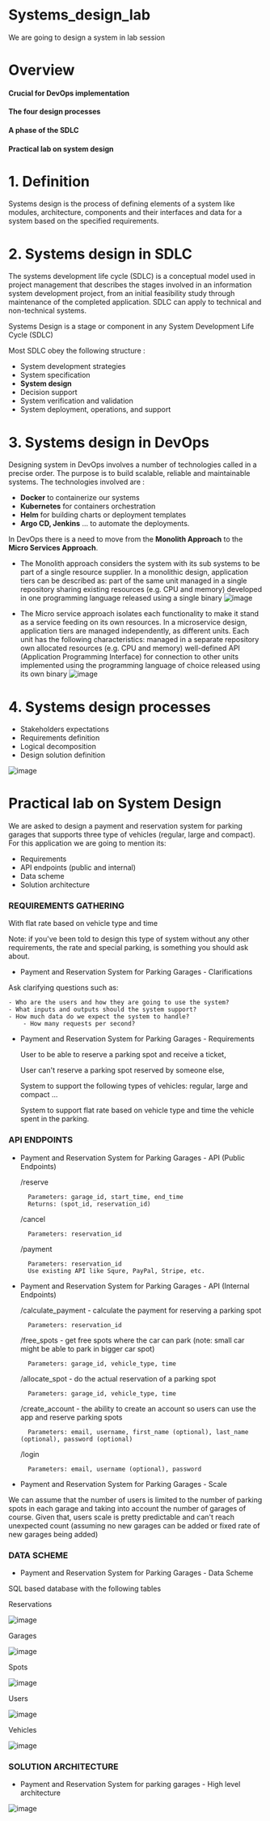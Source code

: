 # Systems_design_lab
We are going to design a system in lab session

# Overview
#### Crucial for DevOps implementation
#### The four design processes
#### A phase of the SDLC 
#### Practical lab on system design

# 1. Definition 
Systems design is the process of defining elements of a system like modules, architecture, components and their interfaces and data for a system based on the specified requirements.


# 2. Systems design in SDLC
The systems development life cycle (SDLC) is a conceptual model used in project management that describes the stages involved in an information system development project, from an initial feasibility study through maintenance of the completed application. SDLC can apply to technical and non-technical systems.

Systems Design is a stage or component in any System Development Life Cycle (SDLC)

Most SDLC obey the following structure :
  * System development strategies
  * System specification
  * **System design**
  * Decision support
  * System verification and validation
  * System deployment, operations, and support

# 3. Systems design in DevOps 
Designing system in DevOps involves a number of technologies called in a precise order. 
The purpose is to build scalable, reliable and maintainable systems.
The technologies involved are : 
* **Docker** to containerize our systems
* **Kubernetes** for containers orchestration
* **Helm** for building charts or deployment templates
* **Argo CD, Jenkins** … to automate the deployments.


 In DevOps there is a need to move from the **Monolith Approach** to the **Micro Services Approach**. 
 - The Monolith approach considers the system with its sub systems to be part of a single resource supplier.
 In a monolithic design, application tiers can be described as:
part of the same unit
managed in a single repository
sharing existing resources (e.g. CPU and memory) 
developed in one programming language
released using a single binary
![image](monolith.png)

 - The Micro service approach isolates each functionality to make it stand as a service feeding on its own resources.
In a microservice design, application tiers are managed independently, as different units. Each unit has the following characteristics:
managed in a separate repository
own allocated resources (e.g. CPU and memory)
well-defined API (Application Programming Interface) for connection to other units 
implemented using the programming language of choice
released using its own binary
![image](microservice.png)


# 4. Systems design processes 

* Stakeholders expectations
* Requirements definition
* Logical decomposition 
* Design solution definition

![image](processes.png)

# Practical lab on System Design
We are asked to design a payment and reservation system for parking garages that supports three type of vehicles (regular, large and compact). For this application we are going to mention its:

   * Requirements
   * API endpoints (public and internal)
   * Data scheme
   * Solution architecture

### REQUIREMENTS GATHERING
With flat rate based on vehicle type and time

Note: if you've been told to design this type of system without any other requirements, the rate and special parking, is something you should ask about.

* Payment and Reservation System for Parking Garages - Clarifications

Ask clarifying questions such as:

    - Who are the users and how they are going to use the system?
    - What inputs and outputs should the system support?
    - How much data do we expect the system to handle?
        - How many requests per second?

* Payment and Reservation System for Parking Garages - Requirements

    User to be able to reserve a parking spot and receive a ticket,
    
    User can't reserve a parking spot reserved by someone else,
    
    System to support the following types of vehicles: regular, large and compact ...
    
    System to support flat rate based on vehicle type and time the vehicle spent in the parking.
    
### API ENDPOINTS

* Payment and Reservation System for Parking Garages - API (Public Endpoints)

    /reserve
    
        Parameters: garage_id, start_time, end_time
        Returns: (spot_id, reservation_id)

    /cancel
    
        Parameters: reservation_id

    /payment
    
        Parameters: reservation_id
        Use existing API like Squre, PayPal, Stripe, etc.

* Payment and Reservation System for Parking Garages - API (Internal Endpoints)

    /calculate_payment - calculate the payment for reserving a parking spot
    
        Parameters: reservation_id

    /free_spots - get free spots where the car can park (note: small car might be able to park in bigger car spot)
    
        Parameters: garage_id, vehicle_type, time

    /allocate_spot - do the actual reservation of a parking spot
    
        Parameters: garage_id, vehicle_type, time

    /create_account - the ability to create an account so users can use the app and reserve parking spots
    
        Parameters: email, username, first_name (optional), last_name (optional), password (optional)

    /login
    
        Parameters: email, username (optional), password

* Payment and Reservation System for Parking Garages - Scale

We can assume that the number of users is limited to the number of parking spots in each garage and taking into account the number of garages of course.
Given that, users scale is pretty predictable and can't reach unexpected count (assuming no new garages can be added or fixed rate of new garages being added)

### DATA SCHEME

* Payment and Reservation System for Parking Garages - Data Scheme

SQL based database with the following tables

 Reservations

![image](reservations.png)

 Garages 

![image](garages.png)

 Spots

![image](spots.png)

 Users 

![image](users.png)

 Vehicles 

![image](vehicles.png)

### SOLUTION ARCHITECTURE

* Payment and Reservation System for parking garages - High level architecture

![image](high_level_architecture.png)





